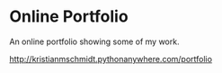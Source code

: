 # Online Portfolio

An online portfolio showing some of my work.

http://kristianmschmidt.pythonanywhere.com/portfolio
